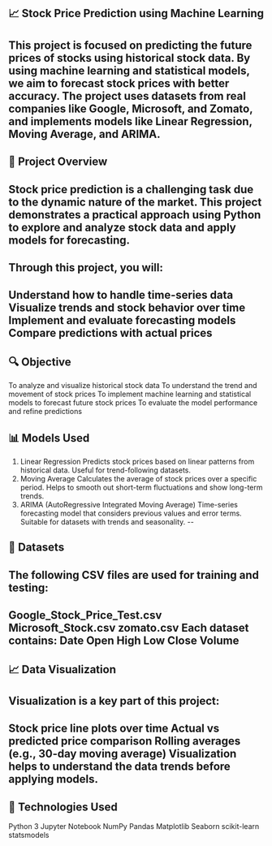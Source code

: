 ## 📈 Stock Price Prediction using Machine Learning
This project is focused on predicting the future prices of stocks using historical stock data. By using machine learning and statistical models, we aim to forecast stock prices with better accuracy. The project uses datasets from real companies like Google, Microsoft, and Zomato, and implements models like Linear Regression, Moving Average, and ARIMA.
---
## 🧠 Project Overview
Stock price prediction is a challenging task due to the dynamic nature of the market. This project demonstrates a practical approach using Python to explore and analyze stock data and apply models for forecasting.
---
Through this project, you will:
--
Understand how to handle time-series data
Visualize trends and stock behavior over time
Implement and evaluate forecasting models
Compare predictions with actual prices
--
## 🔍 Objective
To analyze and visualize historical stock data
To understand the trend and movement of stock prices
To implement machine learning and statistical models to forecast future stock prices
To evaluate the model performance and refine predictions
## 📊 Models Used
1. Linear Regression
Predicts stock prices based on linear patterns from historical data.
Useful for trend-following datasets.
2. Moving Average
Calculates the average of stock prices over a specific period.
Helps to smooth out short-term fluctuations and show long-term trends.
3. ARIMA (AutoRegressive Integrated Moving Average)
Time-series forecasting model that considers previous values and error terms.
Suitable for datasets with trends and seasonality.
--
## 📁 Datasets
The following CSV files are used for training and testing:
-
Google_Stock_Price_Test.csv
Microsoft_Stock.csv
zomato.csv
Each dataset contains:
Date
Open
High
Low
Close
Volume
---
## 📈 Data Visualization
Visualization is a key part of this project:
--
Stock price line plots over time
Actual vs predicted price comparison
Rolling averages (e.g., 30-day moving average)
Visualization helps to understand the data trends before applying models.
---
## 🧰 Technologies Used
Python 3
Jupyter Notebook
NumPy
Pandas
Matplotlib
Seaborn
scikit-learn
statsmodels
